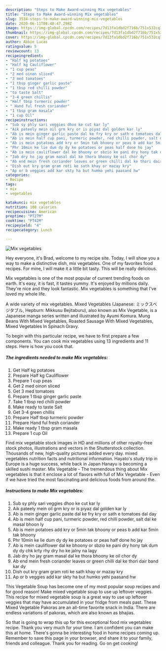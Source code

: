 ```yaml
---
description: "Steps to Make Award-winning Mix vegetables"
title: "Steps to Make Award-winning Mix vegetables"
slug: 3534-steps-to-make-award-winning-mix-vegetables
date: 2020-06-11T08:40:47.298Z
image: https://img-global.cpcdn.com/recipes/7d13fa1dbd2f716b/751x532cq70/mix-vegetables-recipe-main-photo.jpg
thumbnail: https://img-global.cpcdn.com/recipes/7d13fa1dbd2f716b/751x532cq70/mix-vegetables-recipe-main-photo.jpg
cover: https://img-global.cpcdn.com/recipes/7d13fa1dbd2f716b/751x532cq70/mix-vegetables-recipe-main-photo.jpg
author: Abbie Lucas
ratingvalue: 5
reviewcount: 13
recipeingredient:
- "Half kg potatoes"
- "Half kg Cauliflower"
- "1 cup peas"
- "2 med oinon sliced"
- "3 med tomatoes"
- "1 tbsp ginger garlic paste"
- "1 tbsp red chilli powder"
- "to taste Salt"
- "3-4 green chillis"
- "Half tbsp turmeric powder"
- " Hand ful fresh coriander"
- "1 tbsp gram masala"
- "1 cup Oil"
recipeinstructions:
- "Sub sy phly sari veggies dhoo ke cut kar ly"
- "Aik pateely mein oil grm kry or is piyaz dal golden kar ly"
- "Ab is mein ginger garlic paste dal ke fry kry or sath e tomatoes dal day"
- "Ab is mein half cup pani, turmeric powder, red chilli powder, salt dal ke masal bhoon ly"
- "Ab is mein potatoes add kry or 5min tak bhoony or peas b add kar 5min tak bhoony"
- "Phr 10min ke lie dum dy dy ke potatoes or peas half done ho jay"
- "Ab is mein cauliflower dal ke bhoony or sbzio ke pani dry hony tak dum dy dy chk krty rhy dry ho ke jalny na lagy"
- "Jab dry ho jay gram masal dal ke thora bhoony ke oil chor dy"
- "Ab end mein fresh coriander leaves or green chilli dal ke thori dair band kar dy"
- "Dish out kry gram gram roti ke sath khay or mazay kry"
- "Ap or b veggies add kar skty ha but humko yehi paasand hw"
categories:
- Recipe
tags:
- mix
- vegetables

katakunci: mix vegetables 
nutrition: 108 calories
recipecuisine: American
preptime: "PT27M"
cooktime: "PT42M"
recipeyield: "4"
recipecategory: Lunch

---
```



![Mix vegetables](https://img-global.cpcdn.com/recipes/7d13fa1dbd2f716b/751x532cq70/mix-vegetables-recipe-main-photo.jpg)

Hey everyone, it's Brad, welcome to my recipe site. Today, I will show you a way to make a distinctive dish, mix vegetables. One of my favorites food recipes. For mine, I will make it a little bit tasty. This will be really delicious.

Mix vegetables is one of the most popular of current trending foods on earth. It's easy, it is fast, it tastes yummy. It's enjoyed by millions daily. They're nice and they look fantastic. Mix vegetables is something that I've loved my whole life.

A wide variety of mix vegetables. Mixed Vegetables (Japanese: ミックスベジタブル, Hepburn: Mikkusu Bejitaburu), also known as Mix Vegetable, is a Japanese manga series written and illustrated by Ayumi Komura. Mung Beans With Mixed Vegetables, Roasted Sausage With Mixed Vegetables, Mixed Vegetables In Spinach Gravy.


To begin with this particular recipe, we have to first prepare a few components. You can cook mix vegetables using 13 ingredients and 11 steps. Here is how you cook that.

<!--inarticleads1-->

##### The ingredients needed to make Mix vegetables:

1. Get Half kg potatoes
1. Prepare Half kg Cauliflower
1. Prepare 1 cup peas
1. Get 2 med oinon sliced
1. Get 3 med tomatoes
1. Prepare 1 tbsp ginger garlic paste
1. Take 1 tbsp red chilli powder
1. Make ready to taste Salt
1. Get 3-4 green chillis
1. Prepare Half tbsp turmeric powder
1. Prepare  Hand ful fresh coriander
1. Make ready 1 tbsp gram masala
1. Prepare 1 cup Oil


Find mix vegetable stock images in HD and millions of other royalty-free stock photos, illustrations and vectors in the Shutterstock collection. Thousands of new, high-quality pictures added every day. mixed vegetables nutrition facts and nutritional information. Hayato&#39;s study trip in Europe is a huge success, while back in Japan Hanayu is becoming a skilled sushi master. Mix Vegetable - The tremendous thing about Mix vegetables is that it enclose a lot of flavors with full of Mix Vegetable - Even if we have tried the most fascinating and delicious foods from around the. 

<!--inarticleads2-->

##### Instructions to make Mix vegetables:

1. Sub sy phly sari veggies dhoo ke cut kar ly
1. Aik pateely mein oil grm kry or is piyaz dal golden kar ly
1. Ab is mein ginger garlic paste dal ke fry kry or sath e tomatoes dal day
1. Ab is mein half cup pani, turmeric powder, red chilli powder, salt dal ke masal bhoon ly
1. Ab is mein potatoes add kry or 5min tak bhoony or peas b add kar 5min tak bhoony
1. Phr 10min ke lie dum dy dy ke potatoes or peas half done ho jay
1. Ab is mein cauliflower dal ke bhoony or sbzio ke pani dry hony tak dum dy dy chk krty rhy dry ho ke jalny na lagy
1. Jab dry ho jay gram masal dal ke thora bhoony ke oil chor dy
1. Ab end mein fresh coriander leaves or green chilli dal ke thori dair band kar dy
1. Dish out kry gram gram roti ke sath khay or mazay kry
1. Ap or b veggies add kar skty ha but humko yehi paasand hw


This Vegetable Soup has become one of my most popular soup recipes and for good reason! Make mixed vegetable soup to use up leftover veggies. This recipe for mixed vegetable soup is a great way to use up leftover veggies that may have accumulated in your fridge from meals past. These Mixed Vegetable Pakoras are an all-time favorite snack in India. There are endless variations of pakoras, which are also known as bhajias. 

So that is going to wrap this up for this exceptional food mix vegetables recipe. Thank you very much for your time. I am confident you can make this at home. There's gonna be interesting food in home recipes coming up. Remember to save this page in your browser, and share it to your family, friends and colleague. Thank you for reading. Go on get cooking!
